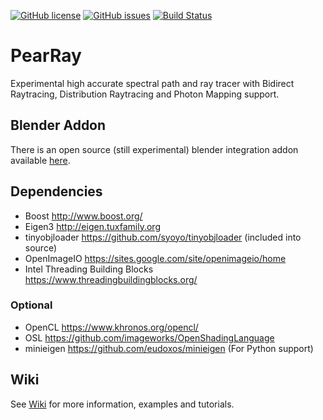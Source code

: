 [![GitHub license](https://img.shields.io/badge/license-MIT-blue.svg)](https://raw.githubusercontent.com/PearCoding/PearRay/master/LICENSE)
[![GitHub issues](https://img.shields.io/github/issues/PearCoding/PearRay.svg)](https://github.com/PearCoding/PearRay/issues)
[![Build Status](https://travis-ci.org/PearCoding/PearRay.svg?branch=master)](https://travis-ci.org/PearCoding/PearRay)

# PearRay
Experimental high accurate spectral path and ray tracer with Bidirect Raytracing, Distribution Raytracing and Photon Mapping support.

## Blender Addon
There is an open source (still experimental) blender integration addon available [here](https://github.com/PearCoding/PearRay-Blender).

## Dependencies
 - Boost http://www.boost.org/
 - Eigen3 http://eigen.tuxfamily.org
 - tinyobjloader https://github.com/syoyo/tinyobjloader (included into source)
 - OpenImageIO https://sites.google.com/site/openimageio/home
 - Intel Threading Building Blocks https://www.threadingbuildingblocks.org/

### Optional
 - OpenCL https://www.khronos.org/opencl/
 - OSL https://github.com/imageworks/OpenShadingLanguage
 - minieigen https://github.com/eudoxos/minieigen (For Python support)

## Wiki
See [Wiki](https://github.com/PearCoding/PearRay/wiki) for more information, examples and tutorials.
